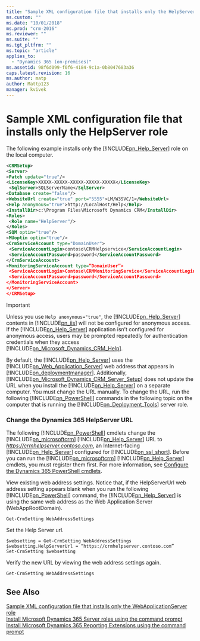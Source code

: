 ```yaml
---
title: "Sample XML configuration file that installs only the HelpServer role | Microsoft Docs"
ms.custom: ""
ms.date: "10/01/2018"
ms.prod: "crm-2016"
ms.reviewer: ""
ms.suite: ""
ms.tgt_pltfrm: ""
ms.topic: "article"
applies_to: 
  - "Dynamics 365 (on-premises)"
ms.assetid: 98f6d099-f0f6-4184-9c1a-0b8047683a36
caps.latest.revision: 16
ms.author: matp
author: Mattp123
manager: kvivek
---
```

# Sample XML configuration file that installs only the HelpServer role



The following example installs only the [!INCLUDE[pn_Help_Server](../includes/pn-help-server.md)] role on the local computer.  
  
```xml  
<CRMSetup>   
<Server>   
<Patch update="true"/>   
<LicenseKey>XXXXX-XXXXX-XXXXX-XXXXX-XXXXX</LicenseKey>  
 <SqlServer>SQLServerName</SqlServer>   
<Database create="false"/>   
<WebsiteUrl create="true" port="5555">LM/W3SVC/1</WebsiteUrl>   
<Help anonymous="true">http://LocalHost/Help</Help>   
<InstallDir>c:\Program Files\Microsoft Dynamics CRM</InstallDir>   
<Roles>    
 <Role name="HelpServer"/>  
</Roles>   
<SQM optin="true"/>   
<MUoptin optin="true"/>   
<CrmServiceAccount type="DomainUser">  
 <ServiceAccountLogin>contoso\CRMHelpservice</ServiceAccountLogin>  
 <ServiceAccountPassword>password</ServiceAccountPassword>  
</CrmServiceAccount>  
<MonitoringServiceAccount type=”DomainUser”>  
 <ServiceAccountLogin>Contoso\CRMMonitoringService</ServiceAccountLogin>  
 <ServiceAccountPassword>password</ServiceAccountPassword>  
</MonitoringServiceAccount>  
</Server>   
</CRMSetup>  
```  
  
> [!IMPORTANT]
>  Unless you use `Help anonymous="true"`, the [!INCLUDE[pn_Help_Server](../includes/pn-help-server.md)] contents in [!INCLUDE[pn_iis](../includes/pn-iis.md)] will not be configured for anonymous access. If the [!INCLUDE[pn_Help_Server](../includes/pn-help-server.md)] application isn’t configured for anonymous access, users may be prompted repeatedly for authentication credentials when they access [!INCLUDE[pn_Microsoft_Dynamics_CRM_Help](../includes/pn-microsoft-dynamics-crm-help.md)].  
>   
>  By default, the [!INCLUDE[pn_Help_Server](../includes/pn-help-server.md)] uses the [!INCLUDE[pn_Web_Application_Server](../includes/pn-web-application-server.md)] web address that appears in [!INCLUDE[pn_deploymentmanager](../includes/pn-deploymentmanager.md)]. Additionally, [!INCLUDE[pn_Microsoft_Dynamics_CRM_Server_Setup](../includes/pn-microsoft-dynamics-crm-server-setup.md)] does not update the URL when you install the [!INCLUDE[pn_Help_Server](../includes/pn-help-server.md)] on a separate computer. You must change the URL manually. To change the URL, run the following [!INCLUDE[pn_PowerShell](../includes/pn-powershell.md)] commands in the following topic on the computer that is running the [!INCLUDE[pn_Deployment_Tools](../includes/pn-deployment-tools.md)] server role.  
  
### Change the Dynamics 365 HelpServer URL  
 The following [!INCLUDE[pn_PowerShell](../includes/pn-powershell.md)] cmdlets change the [!INCLUDE[pn_microsoftcrm](../includes/pn-microsoftcrm.md)] [!INCLUDE[pn_Help_Server](../includes/pn-help-server.md)] URL to *https://crmhelpserver.contoso.com*, an Internet-facing [!INCLUDE[pn_Help_Server](../includes/pn-help-server.md)] configured for [!INCLUDE[pn_ssl_short](../includes/pn-ssl-short.md)]. Before you can run the [!INCLUDE[pn_microsoftcrm](../includes/pn-microsoftcrm.md)] [!INCLUDE[pn_Help_Server](../includes/pn-help-server.md)] cmdlets, you must register them first. For more information, see [Configure the Dynamics 365 PowerShell cmdlets](administer-the-deployment-using-windows-powershell.md).  
  
 View existing web address settings. Notice that, if the HelpServerUrl web address setting appears blank when you run the following [!INCLUDE[pn_PowerShell](../includes/pn-powershell.md)] command, the [!INCLUDE[pn_Help_Server](../includes/pn-help-server.md)] is using the same web address as the Web Application Server (WebAppRootDomain).  
  
```  
Get-CrmSetting WebAddressSettings  
```  
  
 Set the Help Server url.  
  
```  
$websetting = Get-CrmSetting WebAddressSettings  
$websetting.HelpServerUrl = “https://crmhelpserver.contoso.com”  
Set-CrmSetting $websetting   
```  
  
 Verify the new URL by viewing the web address settings again.  
  
```  
Get-CrmSetting WebAddressSettings  
```  
  
## See Also  
 [Sample XML configuration file that installs only the WebApplicationServer role](sample-xml-config-webapp-organizationweb.md)   </br>
 [Install Microsoft Dynamics 365 Server roles using the command prompt](install-using-command-prompt.md)   </br>
 [Install Microsoft Dynamics 365 Reporting Extensions using the command prompt](install-dynamics-365-reporting-extensions-command.md)

